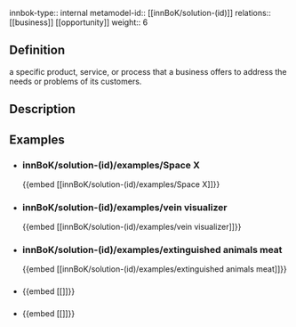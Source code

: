 
innbok-type:: internal
metamodel-id:: [[innBoK/solution-(id)]]
relations:: [[business]] [[opportunity]]
weight:: 6

## Definition
a specific product, service, or process that a business offers to address the needs or problems of its customers.
## Description
## Examples
- ### innBoK/solution-(id)/examples/Space X
	{{embed [[innBoK/solution-(id)/examples/Space X]]}}
- ### innBoK/solution-(id)/examples/vein visualizer
	{{embed [[innBoK/solution-(id)/examples/vein visualizer]]}}
- ### innBoK/solution-(id)/examples/extinguished animals meat
	{{embed [[innBoK/solution-(id)/examples/extinguished animals meat]]}}
- ### 
	{{embed [[]]}}
- ### 
	{{embed [[]]}}


















































































